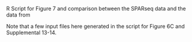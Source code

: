 R Script for Figure 7 and comparison between the SPARseq data and the data from <paper>

Note that a few input files here generated in the script for Figure 6C and Supplemental 13-14.
